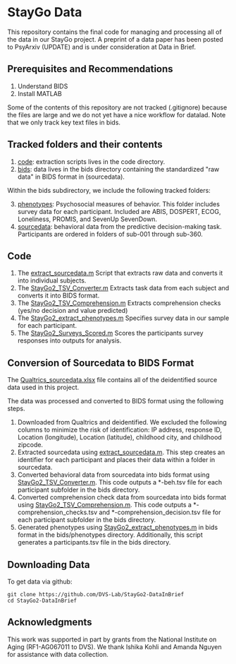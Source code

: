 # StayGo Data
This repository contains the final code for managing and processing all of the data in our StayGo project. A preprint of a data paper has been posted to PsyArxiv (UPDATE) and is under consideration at Data in Brief.

## Prerequisites and Recommendations
1. Understand BIDS 
2. Install MATLAB

Some of the contents of this repository are not tracked (.gitignore) because the files are large and we do not yet have a nice workflow for datalad. Note that we only track key text files in bids.

## Tracked folders and their contents
1. [code](code): extraction scripts lives in the code directory.
2. [bids](bids): data lives in the bids directory containing the standardized "raw data" in BIDS format in (sourcedata).

Within the bids subdirectory, we include the following tracked folders:

3. [phenotypes](bids/phenotypes): Psychosocial measures of behavior. This folder includes survey data for each participant. Included are ABIS, DOSPERT, ECOG, Loneliness, PROMIS, and SevenUp SevenDown.
4. [sourcedata](bids/sourcedata): behavioral data from the predictive decision-making task. Participants are ordered in folders of sub-001 through sub-360. 

## Code 
1. The [extract_sourcedata.m](code/extract_sourcedata.m) Script that extracts raw data and converts it into individual subjects. 
2. The [StayGo2_TSV_Converter.m](code/StayGo2_TSV_Converter.m) Extracts task data from each subject and converts it into BIDS format. 
3. The [StayGo2_TSV_Comprehension.m](code/StayGo2_TSV_Comprehension.m) Extracts comprehension checks (yes/no decision and value predicted) 
4. The [StayGo2_extract_phenotypes.m](code/StayGo2_extract_phenotypes.m) Specifies survey data in our sample for each participant. 
5. The [StayGo2_Surveys_Scored.m](code/StayGo2_Surveys_Scored.m) Scores the participants survey responses into outputs for analysis.

## Conversion of Sourcedata to BIDS Format
The [Qualtrics_sourcedata.xlsx](bids/sourcedata/Qualtrics_sourcedata.xlsx) file contains all of the deidentified source data used in this project.

The data was processed and converted to BIDS format using the following steps.

1. Downloaded from Qualtrics and deidentified. We excluded the following columns to minimize the risk of identification: IP address, response ID, Location (longitude), Location (latitude), childhood city, and childhood zipcode.
2. Extracted sourcedata using [extract_sourcedata.m](code/extract_sourcedata.m). This step creates an identifier for each participant and places their data within a folder in sourcedata.
3. Converted behavioral data from sourcedata into bids format using [StayGo2_TSV_Converter.m](code/StayGo2_TSV_Converter.m). This code outputs a *-beh.tsv file for each participant subfolder in the bids directory. 
4. Converted comprehension check data from sourcedata into bids format using [StayGo2_TSV_Comprehension.m](code/StayGo2_TSV_Comprehension.m). This code outputs a *-comprehension_checks.tsv and *-comprehension_decision.tsv file for each participant subfolder in the bids directory. 
5. Generated phenotypes using [StayGo2_extract_phenotypes.m](code/StayGo2_extract_phenotypes.m) in bids format in the bids/phenotypes directory. Additionally, this script generates a participants.tsv file in the bids directory.

## Downloading Data
To get data via github:
```
git clone https://github.com/DVS-Lab/StayGo2-DataInBrief
cd StayGo2-DataInBrief
```

## Acknowledgments
This work was supported in part by grants from the National Institute on Aging (RF1-AG067011 to DVS). We thank Ishika Kohli and Amanda Nguyen for assistance with data collection.
